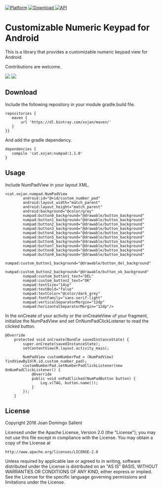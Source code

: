 [![Platform](https://img.shields.io/badge/Platform-Android-brightgreen.svg?style=flat-square)]()
[ ![Download](https://api.bintray.com/packages/xojan/maven/numpad/images/download.svg?version=1.1.0) ](https://bintray.com/xojan/maven/numpad/1.1.0/link)
[![API](https://img.shields.io/badge/API-14%2B-orange.svg?style=flat-square)]()

# Customizable Numeric Keypad for Android
This is a library that provides a customizable numeric keypad view for Android.

Contributions are welcome.

![](https://raw.githubusercontent.com/xojan/CustomNumberPad/master/screenshots/Screenshot_20160116-114934.png)
![](https://raw.githubusercontent.com/xojan/CustomNumberPad/master/screenshots/Screenshot_20160116-115000.png)


## Download
Include the following repository in your module gradle.build file.

 ```
repositories {
    maven {
        url 'https://dl.bintray.com/xojan/maven/'
    }
}}
 ```
  
And add the gradle dependency.

 ```
dependencies {
    compile 'cat.xojan:numpad:1.1.0'
}
 ```

## Usage

Include NumPadView in your layout XML.
```
<cat.xojan.numpad.NumPadView
        android:id="@+id/custom_number_pad"
        android:layout_width="match_parent"
        android:layout_height="match_parent"
        android:background="@color/grey"
        numpad:button0_background="@drawable/button_background"
        numpad:button1_background="@drawable/button_background"
        numpad:button2_background="@drawable/button_background"
        numpad:button3_background="@drawable/button_background"
        numpad:button4_background="@drawable/button_background"
        numpad:button5_background="@drawable/button_background"
        numpad:button6_background="@drawable/button_background"
        numpad:button7_background="@drawable/button_background"
        numpad:button8_background="@drawable/button_background"
        numpad:button9_background="@drawable/button_background"
        numpad:custom_button1_background="@drawable/button_del_background"
        numpad:custom_button2_background="@drawable/button_ok_background"
        numpad:custom_button1_text="DEL"
        numpad:custom_button2_text="OK"
        numpad:textSize="14sp"
        numpad:textBold="false"
        numpad:textColor="@color/dark_grey"
        numpad:fontFamily="sans-serif-light"
        numpad:verticalSeparatorMargin="12dp"
        numpad:horizontalSeparatorMargin="12dp"/>
```

In the onCreate of your activity or the onCreateView of your fragment, initialize the NumPadView and set OnNumPadClickListener to read the clicked button.
```
@Override
    protected void onCreate(Bundle savedInstanceState) {
        super.onCreate(savedInstanceState);
        setContentView(R.layout.activity_main);

        NumPadView customNumberPad = (NumPadView) findViewById(R.id.custom_number_pad);
        customNumberPad.setNumberPadClickListener(new OnNumPadClickListener() {
            @Override
            public void onPadClicked(NumPadButton button) {
                Log.v(TAG, button.name());
            }
        });
    }
```

## License
Copyright 2016 Joan Domingo Sallent

Licensed under the Apache License, Version 2.0 (the "License");
you may not use this file except in compliance with the License.
You may obtain a copy of the License at

    http://www.apache.org/licenses/LICENSE-2.0

Unless required by applicable law or agreed to in writing, software
distributed under the License is distributed on an "AS IS" BASIS,
WITHOUT WARRANTIES OR CONDITIONS OF ANY KIND, either express or implied.
See the License for the specific language governing permissions and
limitations under the License.
